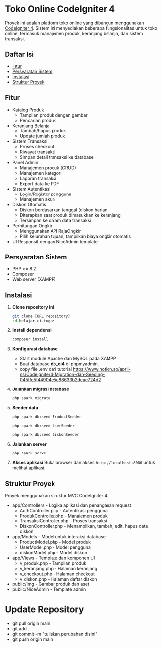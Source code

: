 # Toko Online CodeIgniter 4

Proyek ini adalah platform toko online yang dibangun menggunakan [CodeIgniter 4](https://codeigniter.com/). Sistem ini menyediakan beberapa fungsionalitas untuk toko online, termasuk manajemen produk, keranjang belanja, dan sistem transaksi.

## Daftar Isi

- [Fitur](#fitur)
- [Persyaratan Sistem](#persyaratan-sistem)
- [Instalasi](#instalasi)
- [Struktur Proyek](#struktur-proyek)

## Fitur

- Katalog Produk
  - Tampilan produk dengan gambar
  - Pencarian produk
- Keranjang Belanja
  - Tambah/hapus produk
  - Update jumlah produk
- Sistem Transaksi
  - Proses checkout
  - Riwayat transaksi
  - Simpan detail transaksi ke database
- Panel Admin
  - Manajemen produk (CRUD)
  - Manajemen kategori
  - Laporan transaksi
  - Export data ke PDF
- Sistem Autentikasi
  - Login/Register pengguna
  - Manajemen akun
- Diskon Otomatis
  - Diskon berdasarkan tanggal (diskon harian)
  - Diterapkan saat produk dimasukkan ke keranjang
  - Tersimpan ke dalam data transaksi
- Perhitungan Ongkir
  - Menggunakan API RajaOngkir
  - Pilih kelurahan tujuan, tampilkan biaya ongkir otomatis
- UI Responsif dengan NiceAdmin template

## Persyaratan Sistem

- PHP >= 8.2
- Composer
- Web server (XAMPP)

## Instalasi

1. **Clone repository ini**
   ```bash
   git clone [URL repository]
   cd belajar-ci-tugas
   ```
2. **Install dependensi**
   ```bash
   composer install
   ```
3. **Konfigurasi database**

   - Start module Apache dan MySQL pada XAMPP
   - Buat database **db_ci4** di phpmyadmin.
   - copy file .env dari tutorial https://www.notion.so/april-ns/Codeigniter4-Migration-dan-Seeding-045ffe5f44904e5c88633b2deae724d2

4. **Jalankan migrasi database**
   ```bash
   php spark migrate
   ```
5. **Seeder data**
   ```bash
   php spark db:seed ProductSeeder
   ```
   ```bash
   php spark db:seed UserSeeder
   ```
   ```bash
   php spark db:seed DiskonSeeder
   ```
6. **Jalankan server**
   ```bash
   php spark serve
   ```
7. **Akses aplikasi**
   Buka browser dan akses `http://localhost:8080` untuk melihat aplikasi.

## Struktur Proyek

Proyek menggunakan struktur MVC CodeIgniter 4:

- app/Controllers - Logika aplikasi dan penanganan request
  - AuthController.php - Autentikasi pengguna
  - ProdukController.php - Manajemen produk
  - TransaksiController.php - Proses transaksi
  - DiskonController.php - Menampilkan, tambah, edit, hapus data diskon
- app/Models - Model untuk interaksi database
  - ProductModel.php - Model produk
  - UserModel.php - Model pengguna
  - diskonModel.php - Model diskon
- app/Views - Template dan komponen UI
  - v_produk.php - Tampilan produk
  - v_keranjang.php - Halaman keranjang
  - v_checkout.php - Halaman checkout
  - v_diskon.php - Halaman daftar diskon
- public/img - Gambar produk dan aset
- public/NiceAdmin - Template admin

# Update Repository

- git pull origin main
- git add .
- git commit -m "tuliskan perubahan disini"
- git push origin main
